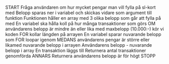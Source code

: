 START
	Fråga användaren om hur mycket pengar man vill fylla på sl-kort med
	Belopp sparas ner i variabel och skickas vidare som argument till funktion
		Funktionen håller en array med 3 olika belopp som går att fylla på med
		En variabel ska hålla koll på hur många transaktioner som görs
		OM användarens belopp är mindre än eller lika med maxbelopp (10.000:-) kör vi koden
			FOR kollar längden på arrayen
				En variabel sparar nuvarande belopp som FOR loopar igenom
				MEDANS användarens pengar är större eller likamed nuvarande belopp i arrayen
					Användarens belopp - nuvarande belopp i array
					En transaktion läggs till
			Returnera antal transaktioner genomförda
		ANNARS
			Returnera användarens belopp är för högt
STOPP